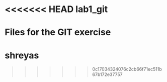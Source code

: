 <<<<<<< HEAD
lab1_git
========

Files for the GIT exercise
=======
# shreyas
>>>>>>> 0c17034324076c2cb66f71ec511b67b172e37757
